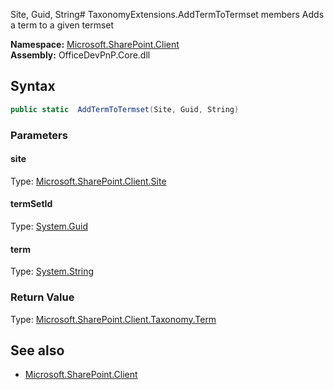 Site, Guid, String# TaxonomyExtensions.AddTermToTermset members
Adds a term to a given termset  

**Namespace:** [Microsoft.SharePoint.Client](Microsoft.SharePoint.Client.md)  
**Assembly:** OfficeDevPnP.Core.dll  
## Syntax
```C#
public static  AddTermToTermset(Site, Guid, String)
```
### Parameters
#### site
Type: [Microsoft.SharePoint.Client.Site](Microsoft.SharePoint.Client.Site.md) 
#### 
#### termSetId
Type: [System.Guid](System.Guid.md) 
#### 
#### term
Type: [System.String](System.String.md) 
#### 
### Return Value
Type: [Microsoft.SharePoint.Client.Taxonomy.Term](Microsoft.SharePoint.Client.Taxonomy.Term.md)
## See also
- [Microsoft.SharePoint.Client](Microsoft.SharePoint.Client.md)
